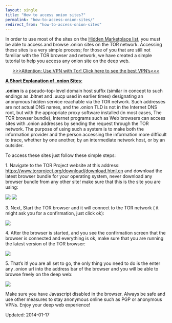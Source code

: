 ```yaml
---
layout: single
title: "How to access onion sites?"
permalink: "how-to-access-onion-sites/"
redirect_from: "how-to-access-onion-sites"
---
```


<p>In order to use most of the sites on the <a href="https://g-i-r.github.io/deepdotweb/2013/10/28/updated-llist-of-hidden-marketplaces-tor-i2p/">Hidden Marketplace list</a>, you must be able to access and browse .onion sites on the TOR network. Accessing these sites is a very simple process; for those of you that are still not familiar with the TOR browser and network, we have created a simple tutorial to help you access any onion site on the deep web.</p>
<p style="text-align: center;"><a href="https://g-i-r.github.io/deepdotweb/vpn-comparison-chart/">&gt;&gt;&gt;Attention: Use VPN with Tor! Click here to see the best VPN’s&lt;&lt;&lt;</a></p>
<p><span style="text-decoration: underline;"><strong>A Short Explanation of .onion Sites</strong>:</span></p>
<p><strong>.onion</strong> is a pseudo-top-level domain host suffix (similar in concept to such endings as .bitnet and .uucp used in earlier times) designating an anonymous hidden service reachable via the TOR network. Such addresses are not actual DNS names, and the .onion TLD is not in the Internet DNS root, but with the appropriate proxy software installed (in most cases, The TOR browser bundle), Internet programs such as Web browsers can access sites with .onion addresses by sending the request through the TOR network. The purpose of using such a system is to make both the information provider and the person accessing the information more difficult to trace, whether by one another, by an intermediate network host, or by an outsider.</p>
<p>To access these sites just follow these simple steps:</p>
<p>1. Navigate to the TOR Project website at this address: <a href="https://www.torproject.org/download/download.html.en">https://www.torproject.org/download/download.html.en</a> and download the latest browser bundle for your operating system, never download any browser bundle from any other site! make sure that this is the site you are using:</p>

<img src="https://G-I-R.github.io/deepdotweb/imgs/2014/01/126.png" />


<img src="https://G-I-R.github.io/deepdotweb/imgs/2014/01/210.png" />

<p>3. Next, Start the TOR browser and it will connect to the TOR network ( it might ask you for a confirmation, just click ok):</p>

<img src="https://G-I-R.github.io/deepdotweb/imgs/2014/01/310.png" />

<p>4. After the browser is started, and you see the confirmation screen that the browser is connected and everything is ok, make sure that you are running the latest version of the TOR browser:</p>

<img src="https://G-I-R.github.io/deepdotweb/imgs/2014/01/510.png" />

<p>5. That&#8217;s it! you are all set to go, the only thing you need to do is the enter any .onion url into the address bar of the browser and you will be able to browse freely on the deep web:</p>

<img src="https://G-I-R.github.io/deepdotweb/imgs/2014/01/410.png" />

<p>Make sure you have Javascript disabled in the browser. Always be safe and use other measures to stay anonymous online such as PGP or anonymous VPNs. Enjoy your deep web experience!</p>

Updated: 2014-01-17

